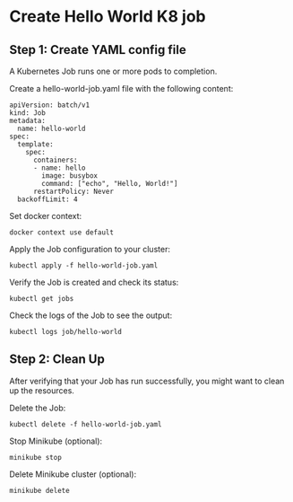 # Create Hello World K8 job

## Step 1: Create YAML config file

A Kubernetes Job runs one or more pods to completion.

Create a hello-world-job.yaml file with the following content:

```
apiVersion: batch/v1
kind: Job
metadata:
  name: hello-world
spec:
  template:
    spec:
      containers:
      - name: hello
        image: busybox
        command: ["echo", "Hello, World!"]
      restartPolicy: Never
  backoffLimit: 4
```

Set docker context:

```
docker context use default
```

Apply the Job configuration to your cluster:

```
kubectl apply -f hello-world-job.yaml
```

Verify the Job is created and check its status:

```
kubectl get jobs
```

Check the logs of the Job to see the output:

```
kubectl logs job/hello-world
```

## Step 2: Clean Up

After verifying that your Job has run successfully, you might want to clean up the resources.

Delete the Job:

```
kubectl delete -f hello-world-job.yaml
```

Stop Minikube (optional):

```
minikube stop
```

Delete Minikube cluster (optional):

```
minikube delete
```
